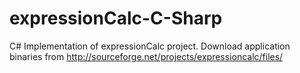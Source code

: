 expressionCalc-C-Sharp
======================

C# Implementation of expressionCalc project. Download application binaries from http://sourceforge.net/projects/expressioncalc/files/